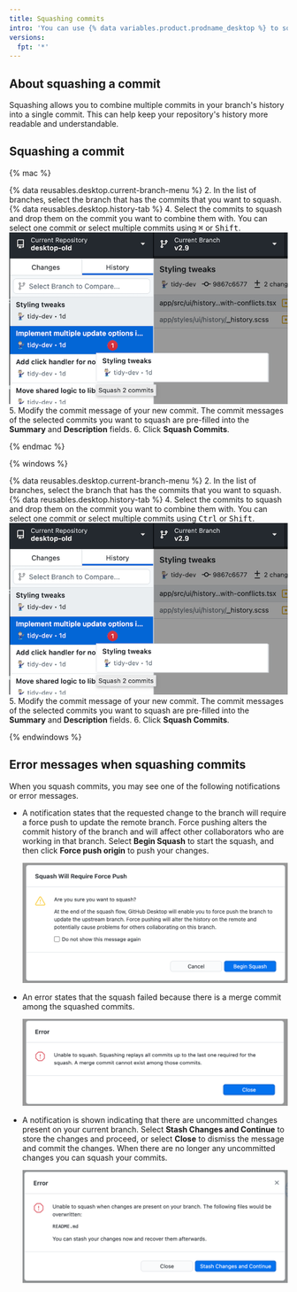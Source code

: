 ```yaml
---
title: Squashing commits
intro: 'You can use {% data variables.product.prodname_desktop %} to squash commits in your branch''s history.'
versions:
  fpt: '*'
---
```


## About squashing a commit

Squashing allows you to combine multiple commits in your branch's history into a single commit. This can help keep your repository's history more readable and understandable.

## Squashing a commit

{% mac %}

{% data reusables.desktop.current-branch-menu %}
2. In the list of branches, select the branch that has the commits that you want to squash.
{% data reusables.desktop.history-tab %}
4. Select the commits to squash and drop them on the commit you want to combine them with. You can select one commit or select multiple commits using <kbd>⌘</kbd> or <kbd>Shift</kbd>. ![squash drag and drop](/assets/images/help/desktop/squash-drag-and-drop.png)
5. Modify the commit message of your new commit. The commit messages of the selected commits you want to squash are pre-filled into the **Summary** and **Description** fields.
6. Click **Squash Commits**.

{% endmac %}

{% windows %}

{% data reusables.desktop.current-branch-menu %}
2. In the list of branches, select the branch that has the commits that you want to squash.
{% data reusables.desktop.history-tab %}
4. Select the commits to squash and drop them on the commit you want to combine them with. You can select one commit or select multiple commits using <kbd>Ctrl</kbd> or <kbd>Shift</kbd>. ![squash drag and drop](/assets/images/help/desktop/squash-drag-and-drop.png)
5. Modify the commit message of your new commit. The commit messages of the selected commits you want to squash are pre-filled into the **Summary** and **Description** fields.
6. Click **Squash Commits**.

{% endwindows %}

## Error messages when squashing commits

When you squash commits, you may see one of the following notifications or error messages.

* A notification states that the requested change to the branch will require a force push to update the remote branch. Force pushing alters the commit history of the branch and will affect other collaborators who are working in that branch.  Select **Begin Squash** to start the squash, and then click **Force push origin** to push your changes.

  ![squash force push dialog](/assets/images/help/desktop/squash-force-push.png)

* An error states that the squash failed because there is a merge commit among the squashed commits.

  ![reorder merge commit dialog](/assets/images/help/desktop/squash-merge-commit-dialog.png)

* A notification is shown indicating that there are uncommitted changes present on your current branch. Select **Stash Changes and Continue** to store the changes and proceed, or select **Close** to dismiss the message and commit the changes. When there are no longer any uncommitted changes you can squash your commits.

  ![squash stash dialog](/assets/images/help/desktop/squash-stash-dialog.png)
